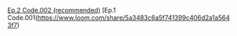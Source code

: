 [Ep.2 Code.002 (recommended)](https://www.loom.com/share/bc099f1a6c8a4ea9b9b2d95630ee4b72)
[Ep.1 Code.001(https://www.loom.com/share/5a3483c6a5f741399c406d2a1a5643f7)
